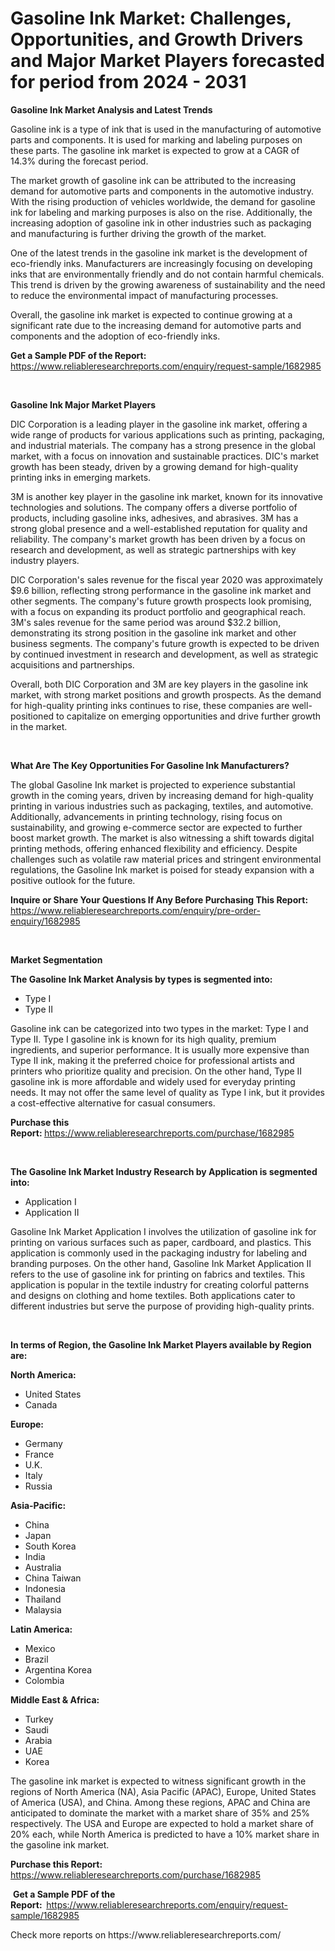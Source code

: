 <p><h1>Gasoline Ink Market: Challenges, Opportunities, and Growth Drivers and Major Market Players forecasted for period from 2024 - 2031</h1></p><p><strong>Gasoline Ink Market Analysis and Latest Trends</strong></p>
<p><p>Gasoline ink is a type of ink that is used in the manufacturing of automotive parts and components. It is used for marking and labeling purposes on these parts. The gasoline ink market is expected to grow at a CAGR of 14.3% during the forecast period. </p><p>The market growth of gasoline ink can be attributed to the increasing demand for automotive parts and components in the automotive industry. With the rising production of vehicles worldwide, the demand for gasoline ink for labeling and marking purposes is also on the rise. Additionally, the increasing adoption of gasoline ink in other industries such as packaging and manufacturing is further driving the growth of the market.</p><p>One of the latest trends in the gasoline ink market is the development of eco-friendly inks. Manufacturers are increasingly focusing on developing inks that are environmentally friendly and do not contain harmful chemicals. This trend is driven by the growing awareness of sustainability and the need to reduce the environmental impact of manufacturing processes.</p><p>Overall, the gasoline ink market is expected to continue growing at a significant rate due to the increasing demand for automotive parts and components and the adoption of eco-friendly inks.</p></p>
<p><strong>Get a Sample PDF of the Report:&nbsp;</strong> <a href="https://www.reliableresearchreports.com/enquiry/request-sample/1682985">https://www.reliableresearchreports.com/enquiry/request-sample/1682985</a></p>
<p>&nbsp;</p>
<p><strong>Gasoline Ink Major Market Players</strong></p>
<p><p>DIC Corporation is a leading player in the gasoline ink market, offering a wide range of products for various applications such as printing, packaging, and industrial materials. The company has a strong presence in the global market, with a focus on innovation and sustainable practices. DIC's market growth has been steady, driven by a growing demand for high-quality printing inks in emerging markets.</p><p>3M is another key player in the gasoline ink market, known for its innovative technologies and solutions. The company offers a diverse portfolio of products, including gasoline inks, adhesives, and abrasives. 3M has a strong global presence and a well-established reputation for quality and reliability. The company's market growth has been driven by a focus on research and development, as well as strategic partnerships with key industry players.</p><p>DIC Corporation's sales revenue for the fiscal year 2020 was approximately $9.6 billion, reflecting strong performance in the gasoline ink market and other segments. The company's future growth prospects look promising, with a focus on expanding its product portfolio and geographical reach. 3M's sales revenue for the same period was around $32.2 billion, demonstrating its strong position in the gasoline ink market and other business segments. The company's future growth is expected to be driven by continued investment in research and development, as well as strategic acquisitions and partnerships.</p><p>Overall, both DIC Corporation and 3M are key players in the gasoline ink market, with strong market positions and growth prospects. As the demand for high-quality printing inks continues to rise, these companies are well-positioned to capitalize on emerging opportunities and drive further growth in the market.</p></p>
<p>&nbsp;</p>
<p><strong>What Are The Key Opportunities For Gasoline Ink Manufacturers?</strong></p>
<p><p>The global Gasoline Ink market is projected to experience substantial growth in the coming years, driven by increasing demand for high-quality printing in various industries such as packaging, textiles, and automotive. Additionally, advancements in printing technology, rising focus on sustainability, and growing e-commerce sector are expected to further boost market growth. The market is also witnessing a shift towards digital printing methods, offering enhanced flexibility and efficiency. Despite challenges such as volatile raw material prices and stringent environmental regulations, the Gasoline Ink market is poised for steady expansion with a positive outlook for the future.</p></p>
<p><strong>Inquire or Share Your Questions If Any Before Purchasing This Report:</strong> <a href="https://www.reliableresearchreports.com/enquiry/pre-order-enquiry/1682985">https://www.reliableresearchreports.com/enquiry/pre-order-enquiry/1682985</a></p>
<p>&nbsp;</p>
<p><strong>Market Segmentation</strong></p>
<p><strong>The Gasoline Ink Market Analysis by types is segmented into:</strong></p>
<p><ul><li>Type I</li><li>Type II</li></ul></p>
<p><p>Gasoline ink can be categorized into two types in the market: Type I and Type II. Type I gasoline ink is known for its high quality, premium ingredients, and superior performance. It is usually more expensive than Type II ink, making it the preferred choice for professional artists and printers who prioritize quality and precision. On the other hand, Type II gasoline ink is more affordable and widely used for everyday printing needs. It may not offer the same level of quality as Type I ink, but it provides a cost-effective alternative for casual consumers.</p></p>
<p><strong>Purchase this Report:&nbsp;</strong><a href="https://www.reliableresearchreports.com/purchase/1682985">https://www.reliableresearchreports.com/purchase/1682985</a></p>
<p>&nbsp;</p>
<p><strong>The Gasoline Ink Market Industry Research by Application is segmented into:</strong></p>
<p><ul><li>Application I</li><li>Application II</li></ul></p>
<p><p>Gasoline Ink Market Application I involves the utilization of gasoline ink for printing on various surfaces such as paper, cardboard, and plastics. This application is commonly used in the packaging industry for labeling and branding purposes. On the other hand, Gasoline Ink Market Application II refers to the use of gasoline ink for printing on fabrics and textiles. This application is popular in the textile industry for creating colorful patterns and designs on clothing and home textiles. Both applications cater to different industries but serve the purpose of providing high-quality prints.</p></p>
<p>&nbsp;</p>
<p><strong>In terms of Region, the Gasoline Ink Market Players available by Region are:</strong></p>
<p>
    <p> <strong> North America: </strong>
        <ul>
            <li>United States</li>
            <li>Canada</li>
        </ul>
        </p> 
    <p> <strong> Europe: </strong>
        <ul>
            <li>Germany</li>
            <li>France</li>
            <li>U.K.</li>
            <li>Italy</li>
            <li>Russia</li>
        </ul>
        </p> 
    <p> <strong> Asia-Pacific: </strong>
        <ul>
            <li>China</li>
            <li>Japan</li>
            <li>South Korea</li>
            <li>India</li>
            <li>Australia</li>
            <li>China Taiwan</li>
            <li>Indonesia</li>
            <li>Thailand</li>
            <li>Malaysia</li>
        </ul>
        </p> 
    <p> <strong> Latin America: </strong>
        <ul>
            <li>Mexico</li>
            <li>Brazil</li>
            <li>Argentina Korea</li>
            <li>Colombia</li>
        </ul>
        </p> 
    <p> <strong> Middle East & Africa: </strong>
        <ul>
            <li>Turkey</li>
            <li>Saudi</li>
            <li>Arabia</li>
            <li>UAE</li>
            <li>Korea</li>
        </ul>
    </p>
    </p>
<p><p>The gasoline ink market is expected to witness significant growth in the regions of North America (NA), Asia Pacific (APAC), Europe, United States of America (USA), and China. Among these regions, APAC and China are anticipated to dominate the market with a market share of 35% and 25% respectively. The USA and Europe are expected to hold a market share of 20% each, while North America is predicted to have a 10% market share in the gasoline ink market.</p></p>
<p><strong>Purchase this Report: </strong><a href="https://www.reliableresearchreports.com/purchase/1682985">https://www.reliableresearchreports.com/purchase/1682985</a></p>
<p>&nbsp;<strong>Get a Sample PDF of the Report:&nbsp;&nbsp;</strong><a href="https://www.reliableresearchreports.com/enquiry/request-sample/1682985">https://www.reliableresearchreports.com/enquiry/request-sample/1682985</a></p>
<p><strong></strong></p>
<p>Check more reports on https://www.reliableresearchreports.com/</p>
